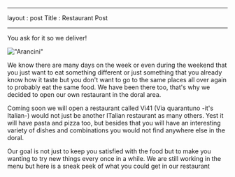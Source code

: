 
---

layout : post
Title : Restaurant Post

---

You ask for it so we deliver!

!["Arancini"](http://www.alwaysfresh.com.au/system/recipe/image/0000/0011/large/MOUTH-WATERING-ARANCINI-BALLS-_2_.jpg)

We know there are many days on the week or even during the weekend that you just want to eat something different or just something that you already know how it taste but you don't want to go to the same places all over again to probably eat the same food. We have been there too, that's why we decided to open our own restaurant in the doral area.

Coming soon we will open a restaurant called Vi41 (Via quarantuno -it's Italian-) would not just be another ITalian restaurant as many others. Yest it will have pasta and pizza too, but besides that you will have an interesting variety of dishes and combinations you would not find anywhere else in the doral.

Our goal is not just to keep you satisfied with the food but to make you wanting to try new things every once in a while.
We are still working in the menu but here is a sneak peek of what you could get in our restaurant 


